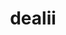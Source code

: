 ---
title: "dealii"
layout: cache
categories: [package, develop]
meta: {"compilers": ["gcc@=11.4.0", "oneapi@=2024.2.1"], "num_specs": 37, "num_specs_by_stack": {"e4s": 24, "e4s-oneapi": 13, "root": 37}, "oss": ["ubuntu22.04"], "platforms": ["linux"], "stacks": ["e4s", "e4s-oneapi", "root"], "targets": ["x86_64_v3"], "versions": ["9.6.2"]}
spec_details: [{"compiler": "gcc@=11.4.0", "hash": "2674ysabvbc3fjxdtvophfon27bhna4i", "os": "ubuntu22.04", "platform": "linux", "size": "-", "stacks": ["e4s", "root"], "target": "x86_64_v3", "variants": ["+adol-c", "+arborx", "+arpack", "+assimp", "build_system=cmake", "build_type=DebugRelease", "~complex", "+cuda", "cuda_arch=80", "cxxstd=17", "~doc", "+examples", "+examples_compile", "generator=make", "+ginkgo", "+gmsh", "+gsl", "+hdf5", "~int64", "~ipo", "+kokkos", "+metis", "+mpi", "+muparser", "~nanoflann", "~netcdf", "~oce", "+opencascade", "~optflags", "+p4est", "+petsc", "+platform-introspection", "~python", "+scalapack", "+simplex", "+slepc", "+sundials", "+symengine", "+taskflow", "+threads", "+trilinos", "+vtk"], "versions": ["9.6.2"]}, {"compiler": "oneapi@=2024.2.1", "hash": "26rmef3ruznvzvoxqjvk2vokwm2r3zuq", "os": "ubuntu22.04", "platform": "linux", "size": "-", "stacks": ["e4s-oneapi", "root"], "target": "x86_64_v3", "variants": ["+adol-c", "+arborx", "+arpack", "+assimp", "build_system=cmake", "build_type=DebugRelease", "+cgal", "~complex", "~cuda", "cxxstd=17", "~doc", "+examples", "+examples_compile", "generator=make", "+ginkgo", "+gmsh", "+gsl", "+hdf5", "~int64", "~ipo", "+kokkos", "+metis", "+mpi", "+muparser", "~nanoflann", "~netcdf", "~oce", "+opencascade", "~optflags", "+p4est", "+petsc", "+platform-introspection", "~python", "+scalapack", "+simplex", "+slepc", "+sundials", "+symengine", "~taskflow", "+threads", "+trilinos", "~vtk"], "versions": ["9.6.2"]}, {"compiler": "gcc@=11.4.0", "hash": "4usuhzu6z73sbj6uncis7i3wlpnhlbqy", "os": "ubuntu22.04", "platform": "linux", "size": "-", "stacks": ["e4s", "root"], "target": "x86_64_v3", "variants": ["+adol-c", "+arborx", "+arpack", "+assimp", "build_system=cmake", "build_type=DebugRelease", "+cgal", "~complex", "~cuda", "cxxstd=17", "~doc", "+examples", "+examples_compile", "generator=make", "+ginkgo", "+gmsh", "+gsl", "+hdf5", "~int64", "~ipo", "+kokkos", "+metis", "+mpi", "+muparser", "~nanoflann", "~netcdf", "~oce", "+opencascade", "~optflags", "+p4est", "+petsc", "+platform-introspection", "~python", "+scalapack", "+simplex", "+slepc", "+sundials", "+symengine", "+taskflow", "+threads", "+trilinos", "~vtk"], "versions": ["9.6.2"]}, {"compiler": "gcc@=11.4.0", "hash": "5xxmm7pw7jjqg7jl3xxppifggf5ser2w", "os": "ubuntu22.04", "platform": "linux", "size": "-", "stacks": ["e4s", "root"], "target": "x86_64_v3", "variants": ["+adol-c", "+arborx", "+arpack", "+assimp", "build_system=cmake", "build_type=DebugRelease", "+cgal", "~complex", "~cuda", "cxxstd=17", "~doc", "+examples", "+examples_compile", "generator=make", "+ginkgo", "+gmsh", "+gsl", "+hdf5", "~int64", "~ipo", "+kokkos", "+metis", "+mpi", "+muparser", "~nanoflann", "~netcdf", "~oce", "+opencascade", "~optflags", "+p4est", "+petsc", "+platform-introspection", "~python", "+scalapack", "+simplex", "+slepc", "+sundials", "+symengine", "+taskflow", "+threads", "+trilinos", "~vtk"], "versions": ["9.6.2"]}, {"compiler": "gcc@=11.4.0", "hash": "7i3i7yhdyvncvim5ro5bpvw4yo3ykn4f", "os": "ubuntu22.04", "platform": "linux", "size": "-", "stacks": ["e4s", "root"], "target": "x86_64_v3", "variants": ["+adol-c", "+arborx", "+arpack", "+assimp", "build_system=cmake", "build_type=DebugRelease", "~complex", "+cuda", "cuda_arch=80", "cxxstd=17", "~doc", "+examples", "+examples_compile", "generator=make", "+ginkgo", "+gmsh", "+gsl", "+hdf5", "~int64", "~ipo", "+kokkos", "+metis", "+mpi", "+muparser", "~nanoflann", "~netcdf", "~oce", "+opencascade", "~optflags", "+p4est", "+petsc", "+platform-introspection", "~python", "+scalapack", "+simplex", "+slepc", "+sundials", "+symengine", "+taskflow", "+threads", "+trilinos", "+vtk"], "versions": ["9.6.2"]}, {"compiler": "gcc@=11.4.0", "hash": "7vkmocowf5kndpetb44otmttwb3yniba", "os": "ubuntu22.04", "platform": "linux", "size": "-", "stacks": ["e4s", "root"], "target": "x86_64_v3", "variants": ["+adol-c", "+arborx", "+arpack", "+assimp", "build_system=cmake", "build_type=DebugRelease", "~complex", "+cuda", "cuda_arch=80", "cxxstd=17", "~doc", "+examples", "+examples_compile", "generator=make", "+ginkgo", "+gmsh", "+gsl", "+hdf5", "~int64", "~ipo", "+kokkos", "+metis", "+mpi", "+muparser", "~nanoflann", "~netcdf", "~oce", "+opencascade", "~optflags", "+p4est", "+petsc", "+platform-introspection", "~python", "+scalapack", "+simplex", "+slepc", "+sundials", "+symengine", "+taskflow", "+threads", "+trilinos", "+vtk"], "versions": ["9.6.2"]}, {"compiler": "gcc@=11.4.0", "hash": "a25icmcltwpaeurxhmlics6i62dnkamz", "os": "ubuntu22.04", "platform": "linux", "size": "-", "stacks": ["e4s", "root"], "target": "x86_64_v3", "variants": ["+adol-c", "+arborx", "+arpack", "+assimp", "build_system=cmake", "build_type=DebugRelease", "+cgal", "~complex", "~cuda", "cxxstd=17", "~doc", "+examples", "+examples_compile", "generator=make", "+ginkgo", "+gmsh", "+gsl", "+hdf5", "~int64", "~ipo", "+kokkos", "+metis", "+mpi", "+muparser", "~nanoflann", "~netcdf", "~oce", "+opencascade", "~optflags", "+p4est", "+petsc", "+platform-introspection", "~python", "+scalapack", "+simplex", "+slepc", "+sundials", "+symengine", "+taskflow", "+threads", "+trilinos", "~vtk"], "versions": ["9.6.2"]}, {"compiler": "gcc@=11.4.0", "hash": "azkxiyqhs73rpjv6igjby2gs6cxsxzh5", "os": "ubuntu22.04", "platform": "linux", "size": "-", "stacks": ["e4s", "root"], "target": "x86_64_v3", "variants": ["+adol-c", "+arborx", "+arpack", "+assimp", "build_system=cmake", "build_type=DebugRelease", "+cgal", "~complex", "~cuda", "cxxstd=17", "~doc", "+examples", "+examples_compile", "generator=make", "+ginkgo", "+gmsh", "+gsl", "+hdf5", "~int64", "~ipo", "+kokkos", "+metis", "+mpi", "+muparser", "~nanoflann", "~netcdf", "~oce", "+opencascade", "~optflags", "+p4est", "+petsc", "+platform-introspection", "~python", "+scalapack", "+simplex", "+slepc", "+sundials", "+symengine", "+taskflow", "+threads", "+trilinos", "~vtk"], "versions": ["9.6.2"]}, {"compiler": "gcc@=11.4.0", "hash": "bq4qw4zvc7mb5wcolgo3eowmhup4l4yc", "os": "ubuntu22.04", "platform": "linux", "size": "-", "stacks": ["e4s", "root"], "target": "x86_64_v3", "variants": ["+adol-c", "+arborx", "+arpack", "+assimp", "build_system=cmake", "build_type=DebugRelease", "~complex", "+cuda", "cuda_arch=80", "cxxstd=17", "~doc", "+examples", "+examples_compile", "generator=make", "+ginkgo", "+gmsh", "+gsl", "+hdf5", "~int64", "~ipo", "+kokkos", "+metis", "+mpi", "+muparser", "~nanoflann", "~netcdf", "~oce", "+opencascade", "~optflags", "+p4est", "+petsc", "+platform-introspection", "~python", "+scalapack", "+simplex", "+slepc", "+sundials", "+symengine", "+taskflow", "+threads", "+trilinos", "+vtk"], "versions": ["9.6.2"]}, {"compiler": "oneapi@=2024.2.1", "hash": "c2xvezw452ycksutfcbv43ndyh3w7vnh", "os": "ubuntu22.04", "platform": "linux", "size": "-", "stacks": ["e4s-oneapi", "root"], "target": "x86_64_v3", "variants": ["+adol-c", "+arborx", "+arpack", "+assimp", "build_system=cmake", "build_type=DebugRelease", "+cgal", "~complex", "~cuda", "cxxstd=17", "~doc", "+examples", "+examples_compile", "generator=make", "+ginkgo", "+gmsh", "+gsl", "+hdf5", "~int64", "~ipo", "+kokkos", "+metis", "+mpi", "+muparser", "~nanoflann", "~netcdf", "~oce", "+opencascade", "~optflags", "+p4est", "+petsc", "+platform-introspection", "~python", "+scalapack", "+simplex", "+slepc", "+sundials", "+symengine", "~taskflow", "+threads", "+trilinos", "~vtk"], "versions": ["9.6.2"]}, {"compiler": "gcc@=11.4.0", "hash": "drl45joyku3qa7tjkn5yjuvyb32wsmke", "os": "ubuntu22.04", "platform": "linux", "size": "-", "stacks": ["e4s", "root"], "target": "x86_64_v3", "variants": ["+adol-c", "+arborx", "+arpack", "+assimp", "build_system=cmake", "build_type=DebugRelease", "+cgal", "~complex", "~cuda", "cxxstd=17", "~doc", "+examples", "+examples_compile", "generator=make", "+ginkgo", "+gmsh", "+gsl", "+hdf5", "~int64", "~ipo", "+kokkos", "+metis", "+mpi", "+muparser", "~nanoflann", "~netcdf", "~oce", "+opencascade", "~optflags", "+p4est", "+petsc", "+platform-introspection", "~python", "+scalapack", "+simplex", "+slepc", "+sundials", "+symengine", "+taskflow", "+threads", "+trilinos", "~vtk"], "versions": ["9.6.2"]}, {"compiler": "gcc@=11.4.0", "hash": "ezwmqcp2hsipgjmlaeltexbrdmeguqzc", "os": "ubuntu22.04", "platform": "linux", "size": "-", "stacks": ["e4s", "root"], "target": "x86_64_v3", "variants": ["+adol-c", "+arborx", "+arpack", "+assimp", "build_system=cmake", "build_type=DebugRelease", "~complex", "+cuda", "cuda_arch=80", "cxxstd=17", "~doc", "+examples", "+examples_compile", "generator=make", "+ginkgo", "+gmsh", "+gsl", "+hdf5", "~int64", "~ipo", "+kokkos", "+metis", "+mpi", "+muparser", "~nanoflann", "~netcdf", "~oce", "+opencascade", "~optflags", "+p4est", "+petsc", "+platform-introspection", "~python", "+scalapack", "+simplex", "+slepc", "+sundials", "+symengine", "+taskflow", "+threads", "+trilinos", "+vtk"], "versions": ["9.6.2"]}, {"compiler": "gcc@=11.4.0", "hash": "f5bnwx4cegdtayykcl47jf4u7jmzcsdp", "os": "ubuntu22.04", "platform": "linux", "size": "-", "stacks": ["e4s", "root"], "target": "x86_64_v3", "variants": ["+adol-c", "+arborx", "+arpack", "+assimp", "build_system=cmake", "build_type=DebugRelease", "~complex", "+cuda", "cuda_arch=80", "cxxstd=17", "~doc", "+examples", "+examples_compile", "generator=make", "+ginkgo", "+gmsh", "+gsl", "+hdf5", "~int64", "~ipo", "+kokkos", "+metis", "+mpi", "+muparser", "~nanoflann", "~netcdf", "~oce", "+opencascade", "~optflags", "+p4est", "+petsc", "+platform-introspection", "~python", "+scalapack", "+simplex", "+slepc", "+sundials", "+symengine", "+taskflow", "+threads", "+trilinos", "+vtk"], "versions": ["9.6.2"]}, {"compiler": "oneapi@=2024.2.1", "hash": "fosykrgnuys534re52xgbhn6slmzvhvc", "os": "ubuntu22.04", "platform": "linux", "size": "-", "stacks": ["e4s-oneapi", "root"], "target": "x86_64_v3", "variants": ["+adol-c", "+arborx", "+arpack", "+assimp", "build_system=cmake", "build_type=DebugRelease", "+cgal", "~complex", "~cuda", "cxxstd=17", "~doc", "+examples", "+examples_compile", "generator=make", "+ginkgo", "+gmsh", "+gsl", "+hdf5", "~int64", "~ipo", "+kokkos", "+metis", "+mpi", "+muparser", "~nanoflann", "~netcdf", "~oce", "+opencascade", "~optflags", "+p4est", "+petsc", "+platform-introspection", "~python", "+scalapack", "+simplex", "+slepc", "+sundials", "+symengine", "~taskflow", "+threads", "+trilinos", "~vtk"], "versions": ["9.6.2"]}, {"compiler": "gcc@=11.4.0", "hash": "g7bjjiwvrodl35nahairfvnfje44mnu7", "os": "ubuntu22.04", "platform": "linux", "size": "-", "stacks": ["e4s", "root"], "target": "x86_64_v3", "variants": ["+adol-c", "+arborx", "+arpack", "+assimp", "build_system=cmake", "build_type=DebugRelease", "+cgal", "~complex", "~cuda", "cxxstd=17", "~doc", "+examples", "+examples_compile", "generator=make", "+ginkgo", "+gmsh", "+gsl", "+hdf5", "~int64", "~ipo", "+kokkos", "+metis", "+mpi", "+muparser", "~nanoflann", "~netcdf", "~oce", "+opencascade", "~optflags", "+p4est", "+petsc", "+platform-introspection", "~python", "+scalapack", "+simplex", "+slepc", "+sundials", "+symengine", "+taskflow", "+threads", "+trilinos", "~vtk"], "versions": ["9.6.2"]}, {"compiler": "oneapi@=2024.2.1", "hash": "gzmjodni26qbon4zzrhr44nusyzq2ky4", "os": "ubuntu22.04", "platform": "linux", "size": "-", "stacks": ["e4s-oneapi", "root"], "target": "x86_64_v3", "variants": ["+adol-c", "+arborx", "+arpack", "+assimp", "build_system=cmake", "build_type=DebugRelease", "+cgal", "~complex", "~cuda", "cxxstd=17", "~doc", "+examples", "+examples_compile", "generator=make", "+ginkgo", "+gmsh", "+gsl", "+hdf5", "~int64", "~ipo", "+kokkos", "+metis", "+mpi", "+muparser", "~nanoflann", "~netcdf", "~oce", "+opencascade", "~optflags", "+p4est", "+petsc", "+platform-introspection", "~python", "+scalapack", "+simplex", "+slepc", "+sundials", "+symengine", "~taskflow", "+threads", "+trilinos", "~vtk"], "versions": ["9.6.2"]}, {"compiler": "oneapi@=2024.2.1", "hash": "hugvfav7ul3tp7nn6vcoz5fflhmsuv2b", "os": "ubuntu22.04", "platform": "linux", "size": "-", "stacks": ["e4s-oneapi", "root"], "target": "x86_64_v3", "variants": ["+adol-c", "+arborx", "+arpack", "+assimp", "build_system=cmake", "build_type=DebugRelease", "+cgal", "~complex", "~cuda", "cxxstd=17", "~doc", "+examples", "+examples_compile", "generator=make", "+ginkgo", "+gmsh", "+gsl", "+hdf5", "~int64", "~ipo", "+kokkos", "+metis", "+mpi", "+muparser", "~nanoflann", "~netcdf", "~oce", "+opencascade", "~optflags", "+p4est", "+petsc", "+platform-introspection", "~python", "+scalapack", "+simplex", "+slepc", "+sundials", "+symengine", "~taskflow", "+threads", "+trilinos", "~vtk"], "versions": ["9.6.2"]}, {"compiler": "oneapi@=2024.2.1", "hash": "il3lg2vydd7dzims7q24ev7lkgyswxmy", "os": "ubuntu22.04", "platform": "linux", "size": "-", "stacks": ["e4s-oneapi", "root"], "target": "x86_64_v3", "variants": ["+adol-c", "+arborx", "+arpack", "+assimp", "build_system=cmake", "build_type=DebugRelease", "+cgal", "~complex", "~cuda", "cxxstd=17", "~doc", "+examples", "+examples_compile", "generator=make", "+ginkgo", "+gmsh", "+gsl", "+hdf5", "~int64", "~ipo", "+kokkos", "+metis", "+mpi", "+muparser", "~nanoflann", "~netcdf", "~oce", "+opencascade", "~optflags", "+p4est", "+petsc", "+platform-introspection", "~python", "+scalapack", "+simplex", "+slepc", "+sundials", "+symengine", "~taskflow", "+threads", "+trilinos", "~vtk"], "versions": ["9.6.2"]}, {"compiler": "gcc@=11.4.0", "hash": "j432hc2qtu4btzao2caytrmsunkvcs2k", "os": "ubuntu22.04", "platform": "linux", "size": "-", "stacks": ["e4s", "root"], "target": "x86_64_v3", "variants": ["+adol-c", "+arborx", "+arpack", "+assimp", "build_system=cmake", "build_type=DebugRelease", "~complex", "+cuda", "cuda_arch=80", "cxxstd=17", "~doc", "+examples", "+examples_compile", "generator=make", "+ginkgo", "+gmsh", "+gsl", "+hdf5", "~int64", "~ipo", "+kokkos", "+metis", "+mpi", "+muparser", "~nanoflann", "~netcdf", "~oce", "+opencascade", "~optflags", "+p4est", "+petsc", "+platform-introspection", "~python", "+scalapack", "+simplex", "+slepc", "+sundials", "+symengine", "+taskflow", "+threads", "+trilinos", "+vtk"], "versions": ["9.6.2"]}, {"compiler": "oneapi@=2024.2.1", "hash": "jof3prmw7ipr7eogpioautyc4bg7ajcf", "os": "ubuntu22.04", "platform": "linux", "size": "-", "stacks": ["e4s-oneapi", "root"], "target": "x86_64_v3", "variants": ["+adol-c", "+arborx", "+arpack", "+assimp", "build_system=cmake", "build_type=DebugRelease", "+cgal", "~complex", "~cuda", "cxxstd=17", "~doc", "+examples", "+examples_compile", "generator=make", "+ginkgo", "+gmsh", "+gsl", "+hdf5", "~int64", "~ipo", "+kokkos", "+metis", "+mpi", "+muparser", "~nanoflann", "~netcdf", "~oce", "+opencascade", "~optflags", "+p4est", "+petsc", "+platform-introspection", "~python", "+scalapack", "+simplex", "+slepc", "+sundials", "+symengine", "~taskflow", "+threads", "+trilinos", "~vtk"], "versions": ["9.6.2"]}, {"compiler": "oneapi@=2024.2.1", "hash": "k345ob7v2h47jebldktlaxkrkidxrvgf", "os": "ubuntu22.04", "platform": "linux", "size": "-", "stacks": ["e4s-oneapi", "root"], "target": "x86_64_v3", "variants": ["+adol-c", "+arborx", "+arpack", "+assimp", "build_system=cmake", "build_type=DebugRelease", "+cgal", "~complex", "~cuda", "cxxstd=17", "~doc", "+examples", "+examples_compile", "generator=make", "+ginkgo", "+gmsh", "+gsl", "+hdf5", "~int64", "~ipo", "+kokkos", "+metis", "+mpi", "+muparser", "~nanoflann", "~netcdf", "~oce", "+opencascade", "~optflags", "+p4est", "+petsc", "+platform-introspection", "~python", "+scalapack", "+simplex", "+slepc", "+sundials", "+symengine", "~taskflow", "+threads", "+trilinos", "~vtk"], "versions": ["9.6.2"]}, {"compiler": "gcc@=11.4.0", "hash": "kluzhyxsc2usdbt676spllxpmqb6xxex", "os": "ubuntu22.04", "platform": "linux", "size": "-", "stacks": ["e4s", "root"], "target": "x86_64_v3", "variants": ["+adol-c", "+arborx", "+arpack", "+assimp", "build_system=cmake", "build_type=DebugRelease", "+cgal", "~complex", "~cuda", "cxxstd=17", "~doc", "+examples", "+examples_compile", "generator=make", "+ginkgo", "+gmsh", "+gsl", "+hdf5", "~int64", "~ipo", "+kokkos", "+metis", "+mpi", "+muparser", "~nanoflann", "~netcdf", "~oce", "+opencascade", "~optflags", "+p4est", "+petsc", "+platform-introspection", "~python", "+scalapack", "+simplex", "+slepc", "+sundials", "+symengine", "+taskflow", "+threads", "+trilinos", "~vtk"], "versions": ["9.6.2"]}, {"compiler": "oneapi@=2024.2.1", "hash": "lkltlalnxthtu45prygp62kckyljgggn", "os": "ubuntu22.04", "platform": "linux", "size": "-", "stacks": ["e4s-oneapi", "root"], "target": "x86_64_v3", "variants": ["+adol-c", "+arborx", "+arpack", "+assimp", "build_system=cmake", "build_type=DebugRelease", "+cgal", "~complex", "~cuda", "cxxstd=17", "~doc", "+examples", "+examples_compile", "generator=make", "+ginkgo", "+gmsh", "+gsl", "+hdf5", "~int64", "~ipo", "+kokkos", "+metis", "+mpi", "+muparser", "~nanoflann", "~netcdf", "~oce", "+opencascade", "~optflags", "+p4est", "+petsc", "+platform-introspection", "~python", "+scalapack", "+simplex", "+slepc", "+sundials", "+symengine", "~taskflow", "+threads", "+trilinos", "~vtk"], "versions": ["9.6.2"]}, {"compiler": "oneapi@=2024.2.1", "hash": "lvbkrltpyey75fj6mf55cvginhrzf6nd", "os": "ubuntu22.04", "platform": "linux", "size": "-", "stacks": ["e4s-oneapi", "root"], "target": "x86_64_v3", "variants": ["+adol-c", "+arborx", "+arpack", "+assimp", "build_system=cmake", "build_type=DebugRelease", "+cgal", "~complex", "~cuda", "cxxstd=17", "~doc", "+examples", "+examples_compile", "generator=make", "+ginkgo", "+gmsh", "+gsl", "+hdf5", "~int64", "~ipo", "+kokkos", "+metis", "+mpi", "+muparser", "~nanoflann", "~netcdf", "~oce", "+opencascade", "~optflags", "+p4est", "+petsc", "+platform-introspection", "~python", "+scalapack", "+simplex", "+slepc", "+sundials", "+symengine", "~taskflow", "+threads", "+trilinos", "~vtk"], "versions": ["9.6.2"]}, {"compiler": "gcc@=11.4.0", "hash": "mb66a6gvftstaldmczwyzlnt5737nzrv", "os": "ubuntu22.04", "platform": "linux", "size": "-", "stacks": ["e4s", "root"], "target": "x86_64_v3", "variants": ["+adol-c", "+arborx", "+arpack", "+assimp", "build_system=cmake", "build_type=DebugRelease", "+cgal", "~complex", "~cuda", "cxxstd=17", "~doc", "+examples", "+examples_compile", "generator=make", "+ginkgo", "+gmsh", "+gsl", "+hdf5", "~int64", "~ipo", "+kokkos", "+metis", "+mpi", "+muparser", "~nanoflann", "~netcdf", "~oce", "+opencascade", "~optflags", "+p4est", "+petsc", "+platform-introspection", "~python", "+scalapack", "+simplex", "+slepc", "+sundials", "+symengine", "+taskflow", "+threads", "+trilinos", "~vtk"], "versions": ["9.6.2"]}, {"compiler": "gcc@=11.4.0", "hash": "mqktojyu673f3alff63hhjtgiw6tdfiu", "os": "ubuntu22.04", "platform": "linux", "size": "-", "stacks": ["e4s", "root"], "target": "x86_64_v3", "variants": ["+adol-c", "+arborx", "+arpack", "+assimp", "build_system=cmake", "build_type=DebugRelease", "~complex", "+cuda", "cuda_arch=80", "cxxstd=17", "~doc", "+examples", "+examples_compile", "generator=make", "+ginkgo", "+gmsh", "+gsl", "+hdf5", "~int64", "~ipo", "+kokkos", "+metis", "+mpi", "+muparser", "~nanoflann", "~netcdf", "~oce", "+opencascade", "~optflags", "+p4est", "+petsc", "+platform-introspection", "~python", "+scalapack", "+simplex", "+slepc", "+sundials", "+symengine", "+taskflow", "+threads", "+trilinos", "+vtk"], "versions": ["9.6.2"]}, {"compiler": "oneapi@=2024.2.1", "hash": "pc7smdbomwsg54phb4pt3b327lzm5nkj", "os": "ubuntu22.04", "platform": "linux", "size": "-", "stacks": ["e4s-oneapi", "root"], "target": "x86_64_v3", "variants": ["+adol-c", "+arborx", "+arpack", "+assimp", "build_system=cmake", "build_type=DebugRelease", "+cgal", "~complex", "~cuda", "cxxstd=17", "~doc", "+examples", "+examples_compile", "generator=make", "+ginkgo", "+gmsh", "+gsl", "+hdf5", "~int64", "~ipo", "+kokkos", "+metis", "+mpi", "+muparser", "~nanoflann", "~netcdf", "~oce", "+opencascade", "~optflags", "+p4est", "+petsc", "+platform-introspection", "~python", "+scalapack", "+simplex", "+slepc", "+sundials", "+symengine", "~taskflow", "+threads", "+trilinos", "~vtk"], "versions": ["9.6.2"]}, {"compiler": "gcc@=11.4.0", "hash": "qhz3vwr6mrcikpy3maad2aj222bjok43", "os": "ubuntu22.04", "platform": "linux", "size": "-", "stacks": ["e4s", "root"], "target": "x86_64_v3", "variants": ["+adol-c", "+arborx", "+arpack", "+assimp", "build_system=cmake", "build_type=DebugRelease", "~complex", "+cuda", "cuda_arch=80", "cxxstd=17", "~doc", "+examples", "+examples_compile", "generator=make", "+ginkgo", "+gmsh", "+gsl", "+hdf5", "~int64", "~ipo", "+kokkos", "+metis", "+mpi", "+muparser", "~nanoflann", "~netcdf", "~oce", "+opencascade", "~optflags", "+p4est", "+petsc", "+platform-introspection", "~python", "+scalapack", "+simplex", "+slepc", "+sundials", "+symengine", "+taskflow", "+threads", "+trilinos", "+vtk"], "versions": ["9.6.2"]}, {"compiler": "gcc@=11.4.0", "hash": "s2ac2kusnngfj3bkpqxh4alfiebwckzo", "os": "ubuntu22.04", "platform": "linux", "size": "-", "stacks": ["e4s", "root"], "target": "x86_64_v3", "variants": ["+adol-c", "+arborx", "+arpack", "+assimp", "build_system=cmake", "build_type=DebugRelease", "+cgal", "~complex", "~cuda", "cxxstd=17", "~doc", "+examples", "+examples_compile", "generator=make", "+ginkgo", "+gmsh", "+gsl", "+hdf5", "~int64", "~ipo", "+kokkos", "+metis", "+mpi", "+muparser", "~nanoflann", "~netcdf", "~oce", "+opencascade", "~optflags", "+p4est", "+petsc", "+platform-introspection", "~python", "+scalapack", "+simplex", "+slepc", "+sundials", "+symengine", "+taskflow", "+threads", "+trilinos", "~vtk"], "versions": ["9.6.2"]}, {"compiler": "gcc@=11.4.0", "hash": "tmzj2dorajohxubki3emygrihckjvkip", "os": "ubuntu22.04", "platform": "linux", "size": "-", "stacks": ["e4s", "root"], "target": "x86_64_v3", "variants": ["+adol-c", "+arborx", "+arpack", "+assimp", "build_system=cmake", "build_type=DebugRelease", "+cgal", "~complex", "~cuda", "cxxstd=17", "~doc", "+examples", "+examples_compile", "generator=make", "+ginkgo", "+gmsh", "+gsl", "+hdf5", "~int64", "~ipo", "+kokkos", "+metis", "+mpi", "+muparser", "~nanoflann", "~netcdf", "~oce", "+opencascade", "~optflags", "+p4est", "+petsc", "+platform-introspection", "~python", "+scalapack", "+simplex", "+slepc", "+sundials", "+symengine", "+taskflow", "+threads", "+trilinos", "~vtk"], "versions": ["9.6.2"]}, {"compiler": "gcc@=11.4.0", "hash": "tur7frjrrunn6dtiuy2rripca7o4tepb", "os": "ubuntu22.04", "platform": "linux", "size": "-", "stacks": ["e4s", "root"], "target": "x86_64_v3", "variants": ["+adol-c", "+arborx", "+arpack", "+assimp", "build_system=cmake", "build_type=DebugRelease", "+cgal", "~complex", "~cuda", "cxxstd=17", "~doc", "+examples", "+examples_compile", "generator=make", "+ginkgo", "+gmsh", "+gsl", "+hdf5", "~int64", "~ipo", "+kokkos", "+metis", "+mpi", "+muparser", "~nanoflann", "~netcdf", "~oce", "+opencascade", "~optflags", "+p4est", "+petsc", "+platform-introspection", "~python", "+scalapack", "+simplex", "+slepc", "+sundials", "+symengine", "+taskflow", "+threads", "+trilinos", "~vtk"], "versions": ["9.6.2"]}, {"compiler": "gcc@=11.4.0", "hash": "usplfikypysk6dhebncjyyj3w4ouy3ck", "os": "ubuntu22.04", "platform": "linux", "size": "-", "stacks": ["e4s", "root"], "target": "x86_64_v3", "variants": ["+adol-c", "+arborx", "+arpack", "+assimp", "build_system=cmake", "build_type=DebugRelease", "~complex", "+cuda", "cuda_arch=80", "cxxstd=17", "~doc", "+examples", "+examples_compile", "generator=make", "+ginkgo", "+gmsh", "+gsl", "+hdf5", "~int64", "~ipo", "+kokkos", "+metis", "+mpi", "+muparser", "~nanoflann", "~netcdf", "~oce", "+opencascade", "~optflags", "+p4est", "+petsc", "+platform-introspection", "~python", "+scalapack", "+simplex", "+slepc", "+sundials", "+symengine", "+taskflow", "+threads", "+trilinos", "+vtk"], "versions": ["9.6.2"]}, {"compiler": "oneapi@=2024.2.1", "hash": "v2eviev4xeddcpi3rpahjc7uhhj7a6ai", "os": "ubuntu22.04", "platform": "linux", "size": "-", "stacks": ["e4s-oneapi", "root"], "target": "x86_64_v3", "variants": ["+adol-c", "+arborx", "+arpack", "+assimp", "build_system=cmake", "build_type=DebugRelease", "+cgal", "~complex", "~cuda", "cxxstd=17", "~doc", "+examples", "+examples_compile", "generator=make", "+ginkgo", "+gmsh", "+gsl", "+hdf5", "~int64", "~ipo", "+kokkos", "+metis", "+mpi", "+muparser", "~nanoflann", "~netcdf", "~oce", "+opencascade", "~optflags", "+p4est", "+petsc", "+platform-introspection", "~python", "+scalapack", "+simplex", "+slepc", "+sundials", "+symengine", "~taskflow", "+threads", "+trilinos", "~vtk"], "versions": ["9.6.2"]}, {"compiler": "gcc@=11.4.0", "hash": "w7rxjprgvffgc3gduo3rjz7nibcyvagi", "os": "ubuntu22.04", "platform": "linux", "size": "-", "stacks": ["e4s", "root"], "target": "x86_64_v3", "variants": ["+adol-c", "+arborx", "+arpack", "+assimp", "build_system=cmake", "build_type=DebugRelease", "~complex", "+cuda", "cuda_arch=80", "cxxstd=17", "~doc", "+examples", "+examples_compile", "generator=make", "+ginkgo", "+gmsh", "+gsl", "+hdf5", "~int64", "~ipo", "+kokkos", "+metis", "+mpi", "+muparser", "~nanoflann", "~netcdf", "~oce", "+opencascade", "~optflags", "+p4est", "+petsc", "+platform-introspection", "~python", "+scalapack", "+simplex", "+slepc", "+sundials", "+symengine", "+taskflow", "+threads", "+trilinos", "+vtk"], "versions": ["9.6.2"]}, {"compiler": "gcc@=11.4.0", "hash": "x5wrbjzz4x6t54n2hyty5sp4y3p2uyhv", "os": "ubuntu22.04", "platform": "linux", "size": "-", "stacks": ["e4s", "root"], "target": "x86_64_v3", "variants": ["+adol-c", "+arborx", "+arpack", "+assimp", "build_system=cmake", "build_type=DebugRelease", "+cgal", "~complex", "~cuda", "cxxstd=17", "~doc", "+examples", "+examples_compile", "generator=make", "+ginkgo", "+gmsh", "+gsl", "+hdf5", "~int64", "~ipo", "+kokkos", "+metis", "+mpi", "+muparser", "~nanoflann", "~netcdf", "~oce", "+opencascade", "~optflags", "+p4est", "+petsc", "+platform-introspection", "~python", "+scalapack", "+simplex", "+slepc", "+sundials", "+symengine", "+taskflow", "+threads", "+trilinos", "~vtk"], "versions": ["9.6.2"]}, {"compiler": "oneapi@=2024.2.1", "hash": "xeczhidyrbm72tvhgdhyhgpcvgdwnbwc", "os": "ubuntu22.04", "platform": "linux", "size": "-", "stacks": ["e4s-oneapi", "root"], "target": "x86_64_v3", "variants": ["+adol-c", "+arborx", "+arpack", "+assimp", "build_system=cmake", "build_type=DebugRelease", "+cgal", "~complex", "~cuda", "cxxstd=17", "~doc", "+examples", "+examples_compile", "generator=make", "+ginkgo", "+gmsh", "+gsl", "+hdf5", "~int64", "~ipo", "+kokkos", "+metis", "+mpi", "+muparser", "~nanoflann", "~netcdf", "~oce", "+opencascade", "~optflags", "+p4est", "+petsc", "+platform-introspection", "~python", "+scalapack", "+simplex", "+slepc", "+sundials", "+symengine", "~taskflow", "+threads", "+trilinos", "~vtk"], "versions": ["9.6.2"]}, {"compiler": "gcc@=11.4.0", "hash": "xuv5wkz3inillq7vqzt2qwvc5lj4yaas", "os": "ubuntu22.04", "platform": "linux", "size": "-", "stacks": ["e4s", "root"], "target": "x86_64_v3", "variants": ["+adol-c", "+arborx", "+arpack", "+assimp", "build_system=cmake", "build_type=DebugRelease", "~complex", "+cuda", "cuda_arch=80", "cxxstd=17", "~doc", "+examples", "+examples_compile", "generator=make", "+ginkgo", "+gmsh", "+gsl", "+hdf5", "~int64", "~ipo", "+kokkos", "+metis", "+mpi", "+muparser", "~nanoflann", "~netcdf", "~oce", "+opencascade", "~optflags", "+p4est", "+petsc", "+platform-introspection", "~python", "+scalapack", "+simplex", "+slepc", "+sundials", "+symengine", "+taskflow", "+threads", "+trilinos", "+vtk"], "versions": ["9.6.2"]}]
---